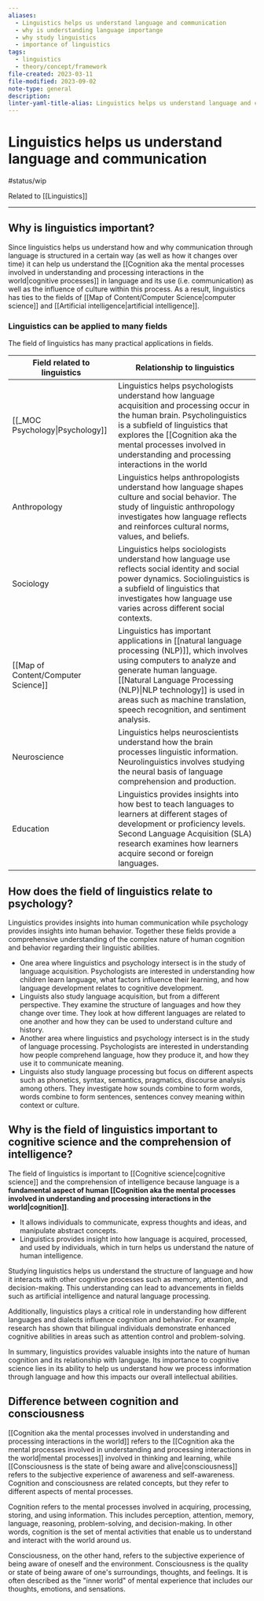 ```yaml
---
aliases:
  - Linguistics helps us understand language and communication
  - why is understanding language importange
  - why study linguistics
  - importance of linguistics
tags:
  - linguistics
  - theory/concept/framework
file-created: 2023-03-11
file-modified: 2023-09-02
note-type: general
description: 
linter-yaml-title-alias: Linguistics helps us understand language and communication
---
```


# Linguistics helps us understand language and communication

#status/wip

Related to [[Linguistics]]

---

## Why is linguistics important?

Since linguistics helps us understand how and why communication through language is structured in a certain way (as well as how it changes over time) it can help us understand the [[Cognition aka the mental processes involved in understanding and processing interactions in the world|cognitive processes]] in language and its use (i.e. communication) as well as the influence of culture within this process. As a result, linguistics has ties to the fields of [[Map of Content/Computer Science|computer science]] and [[Artificial intelligence|artificial intelligence]].

### Linguistics can be applied to many fields

The field of linguistics has many practical applications in fields.

| Field related to linguistics | Relationship to linguistics |
| ---------------------------- | ----------- |
|[[_MOC Psychology\|Psychology]] | Linguistics helps psychologists understand how language acquisition and processing occur in the human brain. Psycholinguistics is a subfield of linguistics that explores the [[Cognition aka the mental processes involved in understanding and processing interactions in the world|cognitive processes]] involved in language use and comprehension.
|Anthropology| Linguistics helps anthropologists understand how language shapes culture and social behavior. The study of linguistic anthropology investigates how language reflects and reinforces cultural norms, values, and beliefs.
|Sociology| Linguistics helps sociologists understand how language use reflects social identity and social power dynamics. Sociolinguistics is a subfield of linguistics that investigates how language use varies across different social contexts.
|[[Map of Content/Computer Science]] | Linguistics has important applications in [[natural language processing (NLP)]], which involves using computers to analyze and generate human language. [[Natural Language Processing (NLP)\|NLP technology]] is used in areas such as machine translation, speech recognition, and sentiment analysis.
|Neuroscience| Linguistics helps neuroscientists understand how the brain processes linguistic information. Neurolinguistics involves studying the neural basis of language comprehension and production.
|Education| Linguistics provides insights into how best to teach languages to learners at different stages of development or proficiency levels. Second Language Acquisition (SLA) research examines how learners acquire second or foreign languages.

## How does the field of linguistics relate to psychology?

Linguistics provides insights into human communication while psychology provides insights into human behavior. Together these fields provide a comprehensive understanding of the complex nature of human cognition and behavior regarding their linguistic abilities.

- One area where linguistics and psychology intersect is in the study of language acquisition. Psychologists are interested in understanding how children learn language, what factors influence their learning, and how language development relates to cognitive development.
- Linguists also study language acquisition, but from a different perspective. They examine the structure of languages and how they change over time. They look at how different languages are related to one another and how they can be used to understand culture and history.
- Another area where linguistics and psychology intersect is in the study of language processing. Psychologists are interested in understanding how people comprehend language, how they produce it, and how they use it to communicate meaning.
- Linguists also study language processing but focus on different aspects such as phonetics, syntax, semantics, pragmatics, discourse analysis among others. They investigate how sounds combine to form words, words combine to form sentences, sentences convey meaning within context or culture.

## Why is the field of linguistics important to cognitive science and the comprehension of intelligence?

 The field of linguistics is important to [[Cognitive science|cognitive science]] and the comprehension of intelligence because language is a **fundamental aspect of human [[Cognition aka the mental processes involved in understanding and processing interactions in the world|cognition]]**.

 - It allows individuals to communicate, express thoughts and ideas, and manipulate abstract concepts.
 - Linguistics provides insight into how language is acquired, processed, and used by individuals, which in turn helps us understand the nature of human intelligence.

Studying linguistics helps us understand the structure of language and how it interacts with other cognitive processes such as memory, attention, and decision-making. This understanding can lead to advancements in fields such as artificial intelligence and natural language processing.

Additionally, linguistics plays a critical role in understanding how different languages and dialects influence cognition and behavior. For example, research has shown that bilingual individuals demonstrate enhanced cognitive abilities in areas such as attention control and problem-solving.

In summary, linguistics provides valuable insights into the nature of human cognition and its relationship with language. Its importance to cognitive science lies in its ability to help us understand how we process information through language and how this impacts our overall intellectual abilities.

## Difference between cognition and consciousness

[[Cognition aka the mental processes involved in understanding and processing interactions in the world]] refers to the [[Cognition aka the mental processes involved in understanding and processing interactions in the world|mental processes]] involved in thinking and learning, while [[Consciousness is the state of being aware and alive|consciousness]] refers to the subjective experience of awareness and self-awareness. Cognition and consciousness are related concepts, but they refer to different aspects of mental processes.

Cognition refers to the mental processes involved in acquiring, processing, storing, and using information. This includes perception, attention, memory, language, reasoning, problem-solving, and decision-making. In other words, cognition is the set of mental activities that enable us to understand and interact with the world around us.

Consciousness, on the other hand, refers to the subjective experience of being aware of oneself and the environment. Consciousness is the quality or state of being aware of one's surroundings, thoughts, and feelings. It is often described as the "inner world" of mental experience that includes our thoughts, emotions, and sensations.
